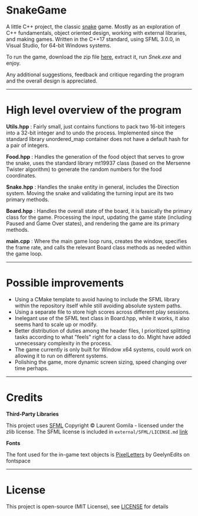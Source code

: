 # SnakeGame

A little C++ project, the classic [snake](https://en.wikipedia.org/wiki/Snake_(video_game_genre)) game. Mostly as an exploration of C++ fundamentals, object oriented design, working with external libraries, and making games. Written in the C++17 standard, using SFML 3.0.0, in Visual Studio, for 64-bit Windows systems.

To run the game, download the zip file [here](https://github.com/Venerance/SnakeGameUsingSFML/releases/download/v1.0/SnakeGame.zip), extract it, run *Snek.exe* and enjoy.

Any additional suggestions, feedback and critique regarding the program and the overall design is appreciated.

***

# High level overview of the program

**Utils.hpp**
:   Fairly small, just contains functions to pack two 16-bit integers into a 32-bit integer and to undo the process. Implemented since the standard library unordered_map container does not have a default hash for a pair of integers.

**Food.hpp**
:   Handles the generation of the food object that serves to grow the snake, uses the standard library mt19937 class (based on the Mersenne Twister algorithm) to generate the random numbers for the food coordinates.

**Snake.hpp**
:   Handles the snake entity in general, includes the Direction system. Moving the snake and validating the turning input are its two primary methods.

**Board.hpp**
:   Handles the overall state of the board, it is basically the primary class for the game. Processing the input, updating the game state (including Paused and Game Over states), and rendering the game are its primary methods. 

**main.cpp**
:   Where the main game loop runs, creates the window, specifies the frame rate, and calls the relevant Board class methods as needed within the game loop.

***

# Possible improvements

- Using a CMake template to avoid having to include the SFML library within the repository itself while still avoiding absolute system paths.
- Using a separate file to store high scores across different play sessions.
- Inelegant use of the SFML text class in Board.hpp, while it works, it also seems hard to scale up or modify.
- Better distribution of duties among the header files, I prioritized splitting tasks according to what "feels" right for a class to do. Might have added unnecessary complexity in the process.
- The game currently is only built for Window x64 systems, could work on allowing it to run on different systems.
- Polishing the game, more dynamic screen sizing, speed changing over time perhaps.

***

# Credits

**Third-Party Libraries**

This project uses [SFML](https://github.com/SFML/SFML) 
Copyright © Laurent Gomila - licensed under the zlib license.
The SFML license is included in `external/SFML/LICENSE.md` [link](external/SFML/LICENSE.md)

**Fonts**

The font used for the in-game text objects is [PixelLetters](https://www.fontspace.com/pixelletters-font-f22954) by GeelynEdits on fontspace

***

# License

This project is open-source (MIT License), see [LICENSE](LICENSE.txt) for details

